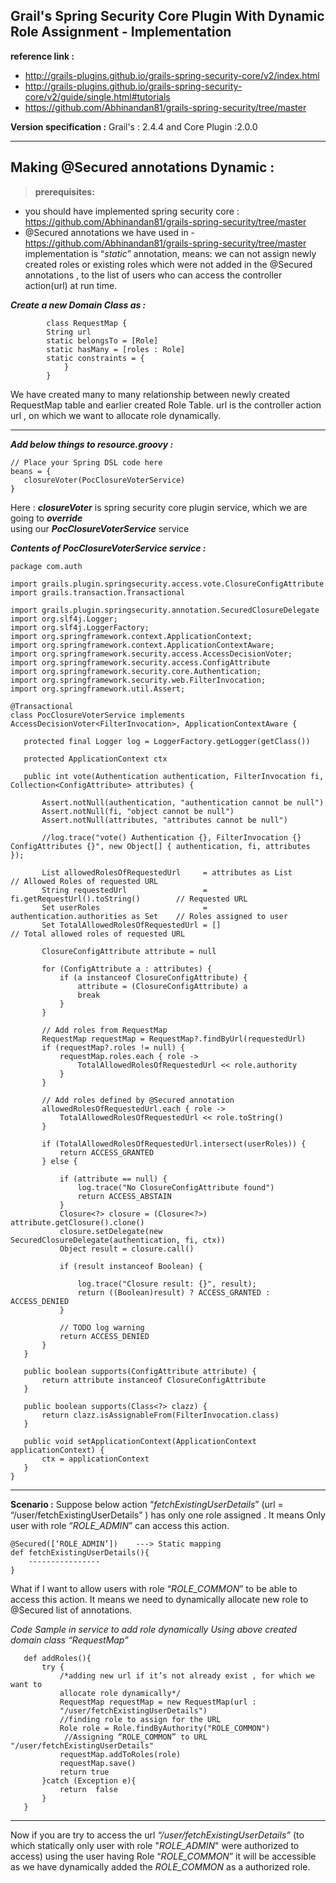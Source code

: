 ## Grail's Spring Security Core Plugin With Dynamic Role Assignment - Implementation  ##
**reference link :**  		

 - 	http://grails-plugins.github.io/grails-spring-security-core/v2/index.html
 - http://grails-plugins.github.io/grails-spring-security-core/v2/guide/single.html#tutorials
 - https://github.com/Abhinandan81/grails-spring-security/tree/master
 
**Version specification :** Grail's  : 2.4.4 and Core Plugin :2.0.0


----------
Making @Secured annotations Dynamic : 
-------------
> **prerequisites:**
 - you should have implemented spring security core : https://github.com/Abhinandan81/grails-spring-security/tree/master
 - @Secured annotations we have used in  - https://github.com/Abhinandan81/grails-spring-security/tree/master
implementation is “*static*” annotation, means: we can not assign newly created roles or existing roles which were not added in the @Secured  annotations , to the list of users who can access the controller action(url) at run time.

***Create a new Domain Class as  :***

    		class RequestMap {
       		String url
       		static belongsTo = [Role]
       		static hasMany = [roles : Role]
       		static constraints = {
     	 	 	}
		    }

We have created many to many relationship between newly created RequestMap table and earlier created Role Table. url is the controller action url , on which we want to allocate role dynamically.


----------


***Add below things to resource.groovy :***

    // Place your Spring DSL code here
    beans = {
       closureVoter(PocClosureVoterService)
    }

Here : ***closureVoter*** is spring security core plugin service, which we are going to ***override***  
using our ***PocClosureVoterService*** service 

***Contents of PocClosureVoterService service :*** 

    package com.auth
    
    import grails.plugin.springsecurity.access.vote.ClosureConfigAttribute
    import grails.transaction.Transactional
    
    import grails.plugin.springsecurity.annotation.SecuredClosureDelegate
    import org.slf4j.Logger;
    import org.slf4j.LoggerFactory;
    import org.springframework.context.ApplicationContext;
    import org.springframework.context.ApplicationContextAware;
    import org.springframework.security.access.AccessDecisionVoter;
    import org.springframework.security.access.ConfigAttribute
    import org.springframework.security.core.Authentication;
    import org.springframework.security.web.FilterInvocation;
    import org.springframework.util.Assert;
    
    @Transactional
    class PocClosureVoterService implements AccessDecisionVoter<FilterInvocation>, ApplicationContextAware {
    
       protected final Logger log = LoggerFactory.getLogger(getClass())
    
       protected ApplicationContext ctx
    
       public int vote(Authentication authentication, FilterInvocation fi, Collection<ConfigAttribute> attributes) {
    
           Assert.notNull(authentication, "authentication cannot be null")
           Assert.notNull(fi, "object cannot be null")
           Assert.notNull(attributes, "attributes cannot be null")
    
           //log.trace("vote() Authentication {}, FilterInvocation {} ConfigAttributes {}", new Object[] { authentication, fi, attributes });
    
           List allowedRolesOfRequestedUrl     = attributes as List                   // Allowed Roles of requested URL
           String requestedUrl                 = fi.getRequestUrl().toString()        // Requested URL
           Set userRoles                       = authentication.authorities as Set    // Roles assigned to user
           Set TotalAllowedRolesOfRequestedUrl = []                                   // Total allowed roles of requested URL
    
           ClosureConfigAttribute attribute = null
    
           for (ConfigAttribute a : attributes) {
               if (a instanceof ClosureConfigAttribute) {
                   attribute = (ClosureConfigAttribute) a
                   break
               }
           }
    
           // Add roles from RequestMap
           RequestMap requestMap = RequestMap?.findByUrl(requestedUrl)
           if (requestMap?.roles != null) {
               requestMap.roles.each { role ->
                   TotalAllowedRolesOfRequestedUrl << role.authority
               }
           }
    
           // Add roles defined by @Secured annotation
           allowedRolesOfRequestedUrl.each { role ->
               TotalAllowedRolesOfRequestedUrl << role.toString()
           }
    
           if (TotalAllowedRolesOfRequestedUrl.intersect(userRoles)) {
               return ACCESS_GRANTED
           } else {
    
               if (attribute == null) {
                   log.trace("No ClosureConfigAttribute found")
                   return ACCESS_ABSTAIN
               }
               Closure<?> closure = (Closure<?>) attribute.getClosure().clone()
               closure.setDelegate(new SecuredClosureDelegate(authentication, fi, ctx))
               Object result = closure.call()
    
               if (result instanceof Boolean) {
    
                   log.trace("Closure result: {}", result);
                   return ((Boolean)result) ? ACCESS_GRANTED : ACCESS_DENIED
               }
    
               // TODO log warning
               return ACCESS_DENIED
           }
       }
    
       public boolean supports(ConfigAttribute attribute) {
           return attribute instanceof ClosureConfigAttribute
       }
    
       public boolean supports(Class<?> clazz) {
           return clazz.isAssignableFrom(FilterInvocation.class)
       }
    
       public void setApplicationContext(ApplicationContext applicationContext) {
           ctx = applicationContext
       }
    }


----------
**Scenario :** Suppose below action “*fetchExistingUserDetails*” (url = “/user/fetchExistingUserDetails” ) has only one role assigned . It means Only user with role “*ROLE_ADMIN*” can access this action.

    @Secured([‘ROLE_ADMIN’])	---> Static mapping
    def fetchExistingUserDetails(){
    	----------------
    }

What if I want to allow users with role “*ROLE_COMMON*” to be able to access this action. It means we need to dynamically allocate new role to @Secured list of annotations.

*Code Sample in service to add role dynamically Using above created domain class “RequestMap”*

       def addRoles(){
           try {
               /*adding new url if it’s not already exist , for which we want to 
               allocate role dynamically*/
               RequestMap requestMap = new RequestMap(url : 
               "/user/fetchExistingUserDetails")
               //finding role to assign for the URL
               Role role = Role.findByAuthority("ROLE_COMMON")
			    //Assigning “ROLE_COMMON” to URL  "/user/fetchExistingUserDetails"
               requestMap.addToRoles(role)
               requestMap.save()
               return true
           }catch (Exception e){
               return  false
           }
       }


----------


Now if you are try to access the url *“/user/fetchExistingUserDetails”* (to which statically  only user with role  "*ROLE_ADMIN*" were authorized to access) using the user having Role “*ROLE_COMMON*” it will be accessible as we have dynamically added the  *ROLE_COMMON* as a authorized role.